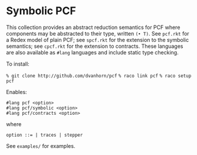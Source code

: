 Symbolic PCF
============

This collection provides an abstract reduction semantics for PCF where
components may be abstracted to their type, written `(• T)`.  See
`pcf.rkt` for a Redex model of plain PCF; see `spcf.rkt` for the
extension to the symbolic semantics; see `cpcf.rkt` for the extension
to contracts.  These languages are also available as `#lang`
languages and include static type checking.

To install:

   `% git clone http://github.com/dvanhorn/pcf`
   `% raco link pcf`
   `% raco setup pcf`

Enables:

```
#lang pcf <option>
#lang pcf/symbolic <option>
#lang pcf/contracts <option>
```

where

`option ::=
        | traces
        | stepper`

See `examples/` for examples.

